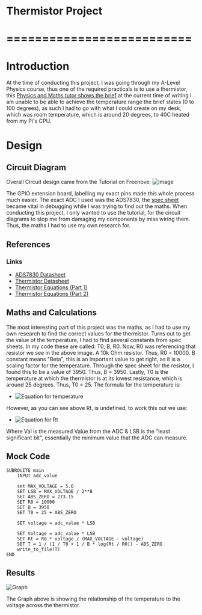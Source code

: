 # Thermistor Project
# ==========================
# Introduction
At the time of conducting this project, I was going through my A-Level Physics course, thus one of the required practicals 
is to use a thermistor, this [Physics and Maths tutor shows the brief](https://www.physicsandmathstutor.com/pdf-pages/?pdf=https%3A%2F%2Fpmt.physicsandmathstutor.com%2Fdownload%2FPhysics%2FA-level%2FNotes%2FEdexcel%2FPractical-Skills%2FCP%252012%2520-%2520Calibrate%2520a%2520Thermistor%2520in%2520a%2520Potential%2520Divider%2520Circuit%2520as%2520a%2520Thermostat.pdf)
at the current time of writing I am unable to be able to achieve the temperature range the brief states (0 to 100 degrees), 
as such I had to go with what I could create on my desk, which was room temperature, which is around 20 degrees, to 40C heated from my Pi's CPU. 

# Design
## Circuit Diagram
Overall Circuit design came from the Tutorial on Freenove:
![image](https://user-images.githubusercontent.com/40865296/159094267-a916b430-9e5d-45b4-a9cb-77c78cfa48a5.png)

The GPIO extension board, labelling my exact pins made this whole process much easier. 
The exact ADC I used was the ADS7830, the [spec sheet](https://www.ti.com/lit/ds/symlink/ads7830.pdf?ts=1647530844817&ref_url=https%253A%252F%252Fwww.ti.com%252Fproduct%252FADS7830%253FkeyMatch%253DADS7830%2526tisearch%253Dsearch-everything%2526usecase%253DGPN)
became vital in debugging while I was trying to find out the maths. When conducting this project, I only wanted to use the tutorial, for the 
circuit diagrams to stop me from damaging my components by miss wiring them. Thus, the maths I had to use my own research for. 

## References
### Links
- [ADS7830 Datasheet](https://www.ti.com/lit/ds/symlink/ads7830.pdf?ts=1647530844817&ref_url=https%253A%252F%252Fwww.ti.com%252Fproduct%252FADS7830%253FkeyMatch%253DADS7830%2526tisearch%253Dsearch-everything%2526usecase%253DGPN)
- [Thermistor Datasheet](https://en.wikipedia.org/wiki/Thermistor)
- [Thermistor Equations (Part 1)](https://e2e.ti.com/blogs_/archives/b/precisionhub/posts/it-s-in-the-math-how-to-convert-adc-code-to-a-voltage-part-1)
- [Thermistor Equations (Part 2)](https://e2e.ti.com/blogs_/archives/b/precisionhub/posts/it-39-s-in-the-math-how-to-convert-an-adc-code-to-a-voltage-part-2)


## Maths and Calculations
The most interesting part of this project was the maths, as I had to use my own research to find the correct values for the thermistor. 
Turns out to get the value of the temperature, I had to find several constants from spec sheets. In my code these are called:
T0, B, R0. Now, R0 was referencing that resistor we see in the above image. A 10k Ohm resistor. Thus, R0 = 10000. 
B constant means "Beta", this is an important value to get right, as it is a scaling factor for the temperature. Through the spec sheet 
for the resistor, I found this to be a value of 3950. Thus, B = 3950. Lastly, T0 is the temperature at which the thermistor is at its 
lowest resistance, which is around 25 degrees. Thus, T0 = 25.
The formula for the temperature is:
- ![Equation for temperature](https://latex.codecogs.com/svg.image?T_%7B1%7D=%20%5Cfrac%7B1%7D%7B(%5Cfrac%7B1%7D%7BT_%7B0%7D%7D%20&plus;%20%5Cfrac%7Blog(%5Cfrac%7BRt%7D%7BR0%7D)%7D%7BB%7D)%7D)

However, as you can see above Rt, is undefined, to work this out we use:
- ![Equation for Rt](https://latex.codecogs.com/png.image?%5Cdpi%7B110%7DV%20=%20Val%20%5Ctimes%20LSB%20%5C%5C%5C%5CR_%7Bt%7D%20=%20R_%7B0%7D%20%5Ctimes%20%5Cfrac%7BV%7D%7BV_%7Bmax%7D%20-%20V%20%7D%20%5C%5C)

Where Val is the measured Value from the ADC & LSB is the "least significant bit", essentially the minimum value that the ADC can measure.

## Mock Code
```pseudocode
SUBROUITE main
    INPUT adc_value
    
    set MAX_VOLTAGE = 5.0
    SET LSB = MAX_VOLTAGE / 2**8
    SET ABS_ZERO = 273.15
    SET R0 = 10000
    SET B = 3950
    SET T0 = 25 + ABS_ZERO
    
    SET voltage = adc_value * LSB
        
    SET Voltage = adc_value * LSB
    SET Rt = R0 * voltage / (MAX_VOLTAGE - voltage)
    SET T = 1 / (1 / T0 + 1 / B * log(Rt / R0)) - ABS_ZERO
    write_to_file(T)
END
```

## Results
![Graph](https://user-images.githubusercontent.com/40865296/159096665-dc445fe0-e1b4-463b-988d-68063008f9d0.png)

The Graph above is showing the relationship of the temperature to the voltage across the thermistor. 
